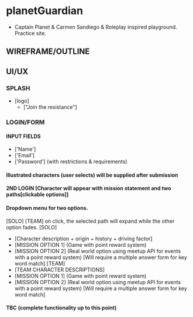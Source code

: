 # planetGuardian
* Captain Planet & Carmen Sandiego & Roleplay inspired playground.
Practice site.

## WIREFRAME/OUTLINE
## UI/UX
### SPLASH
* [logo]
  * ["Join the resistance"]

### LOGIN/FORM
#### INPUT FIELDS
* ['Name']
* ['Email']
* ['Password'] (with restrictions & requirements)
#### Illustrated characters (user selects) will be supplied after submission

#### 2ND LOGIN [Character will appear with mission statement and two paths[clickable options]]
#### Dropdown menu for two options.
[SOLO] [TEAM] on click, the selected path will expand while the other option fades.
[SOLO]
* [Character description + origin + history + driving factor]
 * [MISSION OPTION 1] (Game with point reward system)
 * [MISSION OPTION 2] (Real world option using meetup API for events with a point reward system)
   [Will require a multiple answer form for key word match]
[TEAM]
* [TEAM CHARACTER DESCRIPTIONS]
 * [MISSION OPTION 1] (Game with point reward system)
 * [MISSION OPTION 2] (Real world option using meetup API for events with a point reward system)
   [Will require a multiple answer form for key word match]
#### TBC (complete functionality up to this point)
